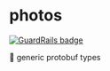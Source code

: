 # photos

[![GuardRails badge](https://badges.production.guardrails.io/moul/protos.svg)](https://www.guardrails.io)

:currency_exchange: generic protobuf types
